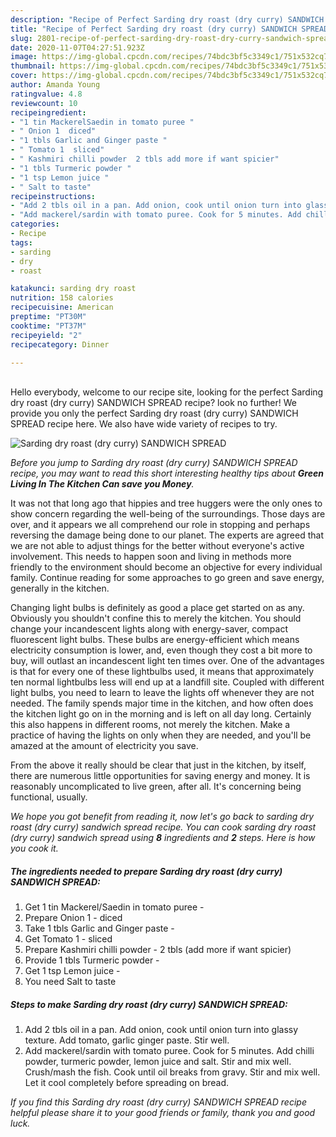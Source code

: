 ```yaml
---
description: "Recipe of Perfect Sarding dry roast (dry curry) SANDWICH SPREAD"
title: "Recipe of Perfect Sarding dry roast (dry curry) SANDWICH SPREAD"
slug: 2801-recipe-of-perfect-sarding-dry-roast-dry-curry-sandwich-spread
date: 2020-11-07T04:27:51.923Z
image: https://img-global.cpcdn.com/recipes/74bdc3bf5c3349c1/751x532cq70/sarding-dry-roast-dry-curry-sandwich-spread-recipe-main-photo.jpg
thumbnail: https://img-global.cpcdn.com/recipes/74bdc3bf5c3349c1/751x532cq70/sarding-dry-roast-dry-curry-sandwich-spread-recipe-main-photo.jpg
cover: https://img-global.cpcdn.com/recipes/74bdc3bf5c3349c1/751x532cq70/sarding-dry-roast-dry-curry-sandwich-spread-recipe-main-photo.jpg
author: Amanda Young
ratingvalue: 4.8
reviewcount: 10
recipeingredient:
- "1 tin MackerelSaedin in tomato puree "
- " Onion 1  diced"
- "1 tbls Garlic and Ginger paste "
- " Tomato 1  sliced"
- " Kashmiri chilli powder  2 tbls add more if want spicier"
- "1 tbls Turmeric powder "
- "1 tsp Lemon juice "
- " Salt to taste"
recipeinstructions:
- "Add 2 tbls oil in a pan. Add onion, cook until onion turn into glassy texture. Add tomato, garlic ginger paste. Stir well."
- "Add mackerel/sardin with tomato puree. Cook for 5 minutes. Add chilli powder, turmeric powder, lemon juice and salt. Stir and mix well. Crush/mash the fish. Cook until oil breaks from gravy. Stir and mix well. Let it cool completely before spreading on bread."
categories:
- Recipe
tags:
- sarding
- dry
- roast

katakunci: sarding dry roast 
nutrition: 158 calories
recipecuisine: American
preptime: "PT30M"
cooktime: "PT37M"
recipeyield: "2"
recipecategory: Dinner

---
```

<br>
Hello everybody, welcome to our recipe site, looking for the perfect Sarding dry roast (dry curry) SANDWICH SPREAD recipe? look no further! We provide you only the perfect Sarding dry roast (dry curry) SANDWICH SPREAD recipe here. We also have wide variety of recipes to try.
<br>


![Sarding dry roast (dry curry) SANDWICH SPREAD](https://img-global.cpcdn.com/recipes/74bdc3bf5c3349c1/751x532cq70/sarding-dry-roast-dry-curry-sandwich-spread-recipe-main-photo.jpg)

<i>Before you jump to Sarding dry roast (dry curry) SANDWICH SPREAD recipe, you may want to read this short interesting healthy tips about 
<strong>Green Living In The Kitchen Can save you Money</strong>.</i>
</br>

It was not that long ago that hippies and tree huggers were the only ones to show concern regarding the well-being of the surroundings. Those days are over, and it appears we all comprehend our role in stopping and perhaps reversing the damage being done to our planet. The experts are agreed that we are not able to adjust things for the better without everyone's active involvement. This needs to happen soon and living in methods more friendly to the environment should become an objective for every individual family. Continue reading for some approaches to go green and save energy, generally in the kitchen.

Changing light bulbs is definitely as good a place get started on as any. Obviously you shouldn't confine this to merely the kitchen. You should change your incandescent lights along with energy-saver, compact fluorescent light bulbs. These bulbs are energy-efficient which means electricity consumption is lower, and, even though they cost a bit more to buy, will outlast an incandescent light ten times over. One of the advantages is that for every one of these lightbulbs used, it means that approximately ten normal lightbulbs less will end up at a landfill site. Coupled with different light bulbs, you need to learn to leave the lights off whenever they are not needed. The family spends major time in the kitchen, and how often does the kitchen light go on in the morning and is left on all day long. Certainly this also happens in different rooms, not merely the kitchen. Make a practice of having the lights on only when they are needed, and you'll be amazed at the amount of electricity you save.

From the above it really should be clear that just in the kitchen, by itself, there are numerous little opportunities for saving energy and money. It is reasonably uncomplicated to live green, after all. It's concerning being functional, usually.


<i>We hope you got benefit from reading it, now let's go back to sarding dry roast (dry curry) sandwich spread recipe. You can cook sarding dry roast (dry curry) sandwich spread using <strong>8</strong> ingredients and <strong>2</strong> steps. Here is how you cook it.
</i>

##### The ingredients needed to prepare Sarding dry roast (dry curry) SANDWICH SPREAD:

1. Get 1 tin Mackerel/Saedin in tomato puree -
1. Prepare  Onion 1 - diced
1. Take 1 tbls Garlic and Ginger paste -
1. Get  Tomato 1 - sliced
1. Prepare  Kashmiri chilli powder - 2 tbls (add more if want spicier)
1. Provide 1 tbls Turmeric powder -
1. Get 1 tsp Lemon juice -
1. You need  Salt to taste


##### Steps to make Sarding dry roast (dry curry) SANDWICH SPREAD:

1. Add 2 tbls oil in a pan. Add onion, cook until onion turn into glassy texture. Add tomato, garlic ginger paste. Stir well.
1. Add mackerel/sardin with tomato puree. Cook for 5 minutes. Add chilli powder, turmeric powder, lemon juice and salt. Stir and mix well. Crush/mash the fish. Cook until oil breaks from gravy. Stir and mix well. Let it cool completely before spreading on bread.


<i>If you find this Sarding dry roast (dry curry) SANDWICH SPREAD recipe helpful please share it to your good friends or family, thank you and good luck.</i>
